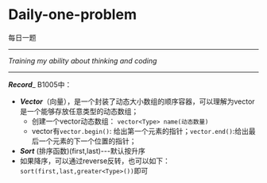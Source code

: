 # Daily-one-problem
每日一题

---

_Training my ability about thinking and coding_

---

___Record____ 
B1005中：
- ***Vector***（向量），是一个封装了动态大小数组的顺序容器，可以理解为vector是一个能够存放任意类型的动态数组；
  - 创建一个vector动态数组： `vector<Type> name(动态数量)`
  - vector有`vector.begin()`:  给出第一个元素的指针；`vector.end()`:给出最后一个元素的下一个位置的指针；  
-  ***Sort*** (排序函数)(first,last)---默认按升序
  - 如果降序，可以通过reverse反转，也可以如下：`sort(first,last,greater<Type>())`即可
    
